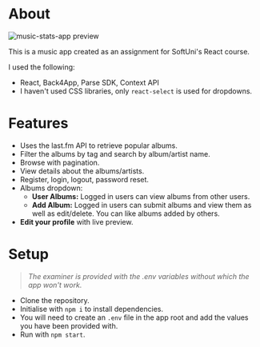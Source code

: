 # About

![music-stats-app preview](https://i.ibb.co/wRGHS6q/Screenshot-2022-08-07-at-00-48-46-Music-Stats.png)

This is a music app created as an assignment for SoftUni's React course.

I used the following:

- React, Back4App, Parse SDK, Context API
- I haven't used CSS libraries, only `react-select` is used for dropdowns.

# Features

- Uses the last.fm API to retrieve popular albums.
- Filter the albums by tag and search by album/artist name.
- Browse with pagination.
- View details about the albums/artists.
- Register, login, logout, password reset.
- Albums dropdown:
   - **User Albums:** Logged in users can view albums from other users.
   - **Add Album:** Logged in users can submit albums and view them as well as edit/delete. You can like albums added by others.
- **Edit your profile** with live preview.

# Setup

> *The examiner is provided with the .env variables without which the app won't work.*

* Clone the repository.
* Initialise with `npm i` to install dependencies.
* You will need to create an `.env` file in the app root and add the values you have been provided with.
* Run with `npm start`.
